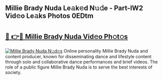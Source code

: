 ## Millie Brady Nuda Le𝚊k𝚎d N𝚞𝚍e - Part-lW2 Vid𝚎o Le𝚊ks Photos 0EDtm

# <h2><a href="http://fbb7yg.evod.top/?m=Millie+Brady+Nuda">🔗 👉🔴 Millie Brady Nuda Vid𝚎o Ph𝚘t𝚘s</a></h2>

[![Millie Brady Nuda N𝚞d𝚎s](https://i.imgur.com/8V9OHl7.gif)](http://fbb7yg.evod.top/?m=Millie+Brady+Nuda)
Online personality Millie Brady Nuda and content producer, known for disseminating dance and lifestyle content through solo and collaborative dance performances and brief videos. The role of a public figure Millie Brady Nuda is to serve the best interests of society. 
